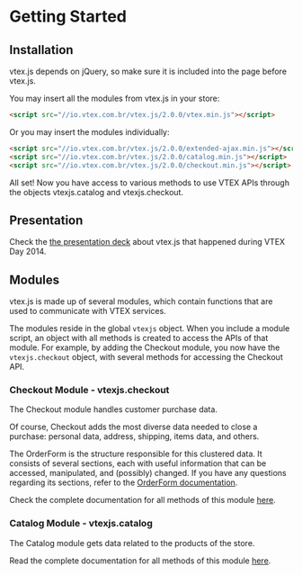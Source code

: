 
# **Getting Started**

## **Installation**

vtex.js depends on jQuery, so make sure it is included into the page before vtex.js.

You may insert all the modules from vtex.js in your store:

```html
<script src="//io.vtex.com.br/vtex.js/2.0.0/vtex.min.js"></script>
```

Or you may insert the modules individually:
```html
<script src="//io.vtex.com.br/vtex.js/2.0.0/extended-ajax.min.js"></script>
<script src="//io.vtex.com.br/vtex.js/2.0.0/catalog.min.js"></script>
<script src="//io.vtex.com.br/vtex.js/2.0.0/checkout.min.js"></script>
```

All set! Now you have access to various methods to use VTEX APIs through the objects vtexjs.catalog and vtexjs.checkout.

## **Presentation**

Check the [the presentation deck](http://goo.gl/tYT23t) about vtex.js that happened during VTEX Day 2014.

## **Modules**

vtex.js is made up of several modules, which contain functions that are used to communicate with VTEX services.

The modules reside in the global `vtexjs` object. When you include a module script, an object with all methods is created to access the APIs of that module. For example, by adding the Checkout module, you now have the `vtexjs.checkout` object, with several methods for accessing the Checkout API.

### **Checkout Module - vtexjs.checkout**

The Checkout module handles customer purchase data.

Of course, Checkout adds the most diverse data needed to close a purchase: personal data, address, shipping, items data, and others.

The OrderForm is the structure responsible for this clustered data. It consists of several sections, each with useful information that can be accessed, manipulated, and (possibly) changed. If you have any questions regarding its sections, refer to the [OrderForm documentation](./checkout/order-form.md).

Check the complete documentation for all methods of this module [here](./checkout/).

### **Catalog Module - vtexjs.catalog**

The Catalog module gets data related to the products of the store.

Read the complete documentation for all methods of this module [here](./catalog/).

